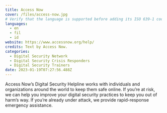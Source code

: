 ```yaml
---
title: Access Now
cover: /files/access-now.jpg
# Verify that the language is supported before adding its ISO 639-1 code here. without the country code, i.e. ms instead of ms_MY.
languages:
  - en
  - fil
  - id
website: https://www.accessnow.org/help/
credits: Text by Access Now.
categories:
  - Digital Security Network
  - Digital Security Crisis Responders
  - Digital Security Trainers
date: 2023-01-19T07:27:56.488Z
---
```

Access Now’s Digital Security Helpline works with individuals and organizations around the world to keep them safe online. If you’re at risk, we can help you improve your digital security practices to keep you out of harm’s way. If you’re already under attack, we provide rapid-response emergency assistance.
